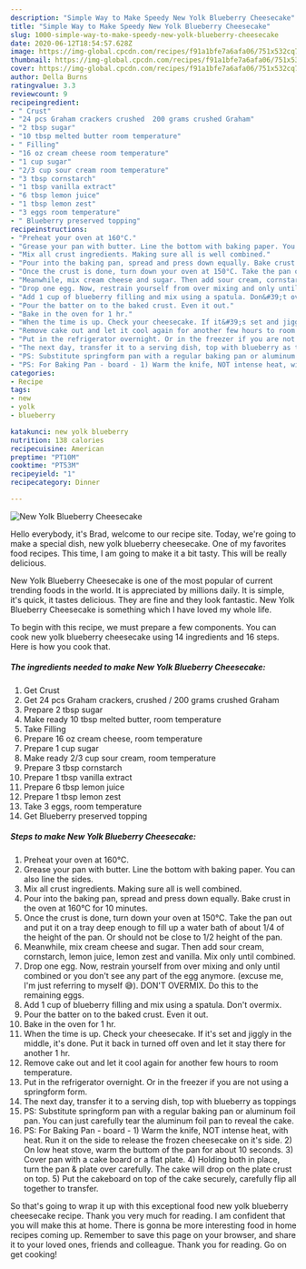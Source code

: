 ```yaml
---
description: "Simple Way to Make Speedy New Yolk Blueberry Cheesecake"
title: "Simple Way to Make Speedy New Yolk Blueberry Cheesecake"
slug: 1000-simple-way-to-make-speedy-new-yolk-blueberry-cheesecake
date: 2020-06-12T18:54:57.628Z
image: https://img-global.cpcdn.com/recipes/f91a1bfe7a6afa06/751x532cq70/new-yolk-blueberry-cheesecake-recipe-main-photo.jpg
thumbnail: https://img-global.cpcdn.com/recipes/f91a1bfe7a6afa06/751x532cq70/new-yolk-blueberry-cheesecake-recipe-main-photo.jpg
cover: https://img-global.cpcdn.com/recipes/f91a1bfe7a6afa06/751x532cq70/new-yolk-blueberry-cheesecake-recipe-main-photo.jpg
author: Della Burns
ratingvalue: 3.3
reviewcount: 9
recipeingredient:
- " Crust"
- "24 pcs Graham crackers crushed  200 grams crushed Graham"
- "2 tbsp sugar"
- "10 tbsp melted butter room temperature"
- " Filling"
- "16 oz cream cheese room temperature"
- "1 cup sugar"
- "2/3 cup sour cream room temperature"
- "3 tbsp cornstarch"
- "1 tbsp vanilla extract"
- "6 tbsp lemon juice"
- "1 tbsp lemon zest"
- "3 eggs room temperature"
- " Blueberry preserved topping"
recipeinstructions:
- "Preheat your oven at 160°C."
- "Grease your pan with butter. Line the bottom with baking paper. You can also line the sides."
- "Mix all crust ingredients. Making sure all is well combined."
- "Pour into the baking pan, spread and press down equally. Bake crust in the oven at 160°C for 10 minutes."
- "Once the crust is done, turn down your oven at 150°C. Take the pan out and put it on a tray deep enough to fill up a water bath of about 1/4 of the height of the pan. Or should not be close to 1/2 height of the pan."
- "Meanwhile, mix cream cheese and sugar. Then add sour cream, cornstarch, lemon juice, lemon zest and vanilla. Mix only until combined."
- "Drop one egg. Now, restrain yourself from over mixing and only until combined or you don&#39;t see any part of the egg anymore. (excuse me, I&#39;m just referring to myself 😅). DON&#39;T OVERMIX. Do this to the remaining eggs."
- "Add 1 cup of blueberry filling and mix using a spatula. Don&#39;t overmix."
- "Pour the batter on to the baked crust. Even it out."
- "Bake in the oven for 1 hr."
- "When the time is up. Check your cheesecake. If it&#39;s set and jiggly in the middle, it&#39;s done. Put it back in turned off oven and let it stay there for another 1 hr."
- "Remove cake out and let it cool again for another few hours to room temperature."
- "Put in the refrigerator overnight. Or in the freezer if you are not using a springform form."
- "The next day, transfer it to a serving dish, top with blueberry as toppings"
- "PS: Substitute springform pan with a regular baking pan or aluminum foil pan. You can just carefully tear the aluminum foil pan to reveal the cake."
- "PS: For Baking Pan - board - 1) Warm the knife, NOT intense heat, with heat. Run it on the side to release the frozen cheesecake on it&#39;s side. 2) On low heat stove, warm the buttom of the pan for about 10 seconds. 3) Cover pan with a cake board or a flat plate. 4) Holding both in place, turn the pan &amp; plate over carefully. The cake will drop on the plate crust on top. 5) Put the cakeboard on top of the cake securely, carefully flip all together to transfer."
categories:
- Recipe
tags:
- new
- yolk
- blueberry

katakunci: new yolk blueberry 
nutrition: 138 calories
recipecuisine: American
preptime: "PT10M"
cooktime: "PT53M"
recipeyield: "1"
recipecategory: Dinner

---
```



![New Yolk Blueberry Cheesecake](https://img-global.cpcdn.com/recipes/f91a1bfe7a6afa06/751x532cq70/new-yolk-blueberry-cheesecake-recipe-main-photo.jpg)

Hello everybody, it's Brad, welcome to our recipe site. Today, we're going to make a special dish, new yolk blueberry cheesecake. One of my favorites food recipes. This time, I am going to make it a bit tasty. This will be really delicious.

New Yolk Blueberry Cheesecake is one of the most popular of current trending foods in the world. It is appreciated by millions daily. It is simple, it's quick, it tastes delicious. They are fine and they look fantastic. New Yolk Blueberry Cheesecake is something which I have loved my whole life.




To begin with this recipe, we must prepare a few components. You can cook new yolk blueberry cheesecake using 14 ingredients and 16 steps. Here is how you cook that.

<!--inarticleads1-->

##### The ingredients needed to make New Yolk Blueberry Cheesecake:

1. Get  Crust
1. Get 24 pcs Graham crackers, crushed / 200 grams crushed Graham
1. Prepare 2 tbsp sugar
1. Make ready 10 tbsp melted butter, room temperature
1. Take  Filling
1. Prepare 16 oz cream cheese, room temperature
1. Prepare 1 cup sugar
1. Make ready 2/3 cup sour cream, room temperature
1. Prepare 3 tbsp cornstarch
1. Prepare 1 tbsp vanilla extract
1. Prepare 6 tbsp lemon juice
1. Prepare 1 tbsp lemon zest
1. Take 3 eggs, room temperature
1. Get  Blueberry preserved topping




<!--inarticleads2-->

##### Steps to make New Yolk Blueberry Cheesecake:

1. Preheat your oven at 160°C.
1. Grease your pan with butter. Line the bottom with baking paper. You can also line the sides.
1. Mix all crust ingredients. Making sure all is well combined.
1. Pour into the baking pan, spread and press down equally. Bake crust in the oven at 160°C for 10 minutes.
1. Once the crust is done, turn down your oven at 150°C. Take the pan out and put it on a tray deep enough to fill up a water bath of about 1/4 of the height of the pan. Or should not be close to 1/2 height of the pan.
1. Meanwhile, mix cream cheese and sugar. Then add sour cream, cornstarch, lemon juice, lemon zest and vanilla. Mix only until combined.
1. Drop one egg. Now, restrain yourself from over mixing and only until combined or you don&#39;t see any part of the egg anymore. (excuse me, I&#39;m just referring to myself 😅). DON&#39;T OVERMIX. Do this to the remaining eggs.
1. Add 1 cup of blueberry filling and mix using a spatula. Don&#39;t overmix.
1. Pour the batter on to the baked crust. Even it out.
1. Bake in the oven for 1 hr.
1. When the time is up. Check your cheesecake. If it&#39;s set and jiggly in the middle, it&#39;s done. Put it back in turned off oven and let it stay there for another 1 hr.
1. Remove cake out and let it cool again for another few hours to room temperature.
1. Put in the refrigerator overnight. Or in the freezer if you are not using a springform form.
1. The next day, transfer it to a serving dish, top with blueberry as toppings
1. PS: Substitute springform pan with a regular baking pan or aluminum foil pan. You can just carefully tear the aluminum foil pan to reveal the cake.
1. PS: For Baking Pan - board - 1) Warm the knife, NOT intense heat, with heat. Run it on the side to release the frozen cheesecake on it&#39;s side. 2) On low heat stove, warm the buttom of the pan for about 10 seconds. 3) Cover pan with a cake board or a flat plate. 4) Holding both in place, turn the pan &amp; plate over carefully. The cake will drop on the plate crust on top. 5) Put the cakeboard on top of the cake securely, carefully flip all together to transfer.




So that's going to wrap it up with this exceptional food new yolk blueberry cheesecake recipe. Thank you very much for reading. I am confident that you will make this at home. There is gonna be more interesting food in home recipes coming up. Remember to save this page on your browser, and share it to your loved ones, friends and colleague. Thank you for reading. Go on get cooking!
